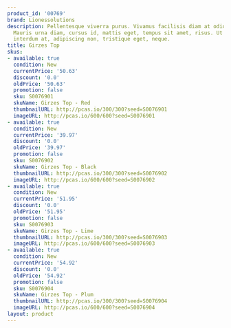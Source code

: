 ```yaml
---
product_id: '00769'
brand: Lionessolutions
description: Pellentesque viverra purus. Vivamus facilisis diam at odio. Nam erat.
  Mauris urna diam, cursus id, mattis eget, tempus sit amet, risus. Ut augue nulla,
  interdum at, adipiscing non, tristique eget, neque.
title: Girzes Top
skus:
- available: true
  condition: New
  currentPrice: '50.63'
  discount: '0.0'
  oldPrice: '50.63'
  promotion: false
  sku: S0076901
  skuName: Girzes Top - Red
  thumbnailURL: http://pcas.io/300/300?seed=S0076901
  imageURL: http://pcas.io/600/600?seed=S0076901
- available: true
  condition: New
  currentPrice: '39.97'
  discount: '0.0'
  oldPrice: '39.97'
  promotion: false
  sku: S0076902
  skuName: Girzes Top - Black
  thumbnailURL: http://pcas.io/300/300?seed=S0076902
  imageURL: http://pcas.io/600/600?seed=S0076902
- available: true
  condition: New
  currentPrice: '51.95'
  discount: '0.0'
  oldPrice: '51.95'
  promotion: false
  sku: S0076903
  skuName: Girzes Top - Lime
  thumbnailURL: http://pcas.io/300/300?seed=S0076903
  imageURL: http://pcas.io/600/600?seed=S0076903
- available: true
  condition: New
  currentPrice: '54.92'
  discount: '0.0'
  oldPrice: '54.92'
  promotion: false
  sku: S0076904
  skuName: Girzes Top - Plum
  thumbnailURL: http://pcas.io/300/300?seed=S0076904
  imageURL: http://pcas.io/600/600?seed=S0076904
layout: product
---
```

